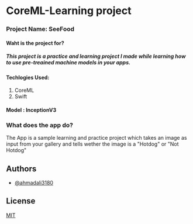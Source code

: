# CoreML-Learning project

### Project Name: SeeFood

#### Waht is the project for?

##### This project is a practice and learning project I made while learning how to use pre-treained machine models in your apps.

#### Techlogies Used:

1. CoreML
2. Swift

#### Model : InceptionV3

### What does the app do?

The App is a sample learning and practice project which takes an image as input from your gallery and tells wether the image is a "Hotdog" or "Not Hotdog"





## Authors

- [@ahmadali3180](https://www.github.com/ahmadali3180)

## License

[MIT](https://choosealicense.com/licenses/mit/)
